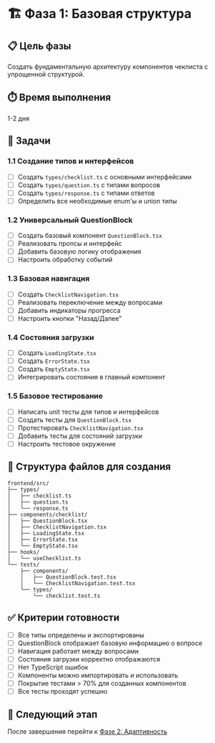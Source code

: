 # 🏗️ Фаза 1: Базовая структура

## 📋 **Цель фазы**
Создать фундаментальную архитектуру компонентов чеклиста с упрощенной структурой.

## ⏱️ **Время выполнения**
1-2 дня

## 🎯 **Задачи**

### **1.1 Создание типов и интерфейсов**
- [ ] Создать `types/checklist.ts` с основными интерфейсами
- [ ] Создать `types/question.ts` с типами вопросов
- [ ] Создать `types/response.ts` с типами ответов
- [ ] Определить все необходимые enum'ы и union типы

### **1.2 Универсальный QuestionBlock**
- [ ] Создать базовый компонент `QuestionBlock.tsx`
- [ ] Реализовать пропсы и интерфейс
- [ ] Добавить базовую логику отображения
- [ ] Настроить обработку событий

### **1.3 Базовая навигация**
- [ ] Создать `ChecklistNavigation.tsx`
- [ ] Реализовать переключение между вопросами
- [ ] Добавить индикаторы прогресса
- [ ] Настроить кнопки "Назад/Далее"

### **1.4 Состояния загрузки**
- [ ] Создать `LoadingState.tsx`
- [ ] Создать `ErrorState.tsx`
- [ ] Создать `EmptyState.tsx`
- [ ] Интегрировать состояния в главный компонент

### **1.5 Базовое тестирование**
- [ ] Написать unit тесты для типов и интерфейсов
- [ ] Создать тесты для `QuestionBlock.tsx`
- [ ] Протестировать `ChecklistNavigation.tsx`
- [ ] Добавить тесты для состояний загрузки
- [ ] Настроить тестовое окружение

## 📁 **Структура файлов для создания**
```
frontend/src/
├── types/
│   ├── checklist.ts
│   ├── question.ts
│   └── response.ts
├── components/checklist/
│   ├── QuestionBlock.tsx
│   ├── ChecklistNavigation.tsx
│   ├── LoadingState.tsx
│   ├── ErrorState.tsx
│   └── EmptyState.tsx
├── hooks/
│   └── useChecklist.ts
└── tests/
    ├── components/
    │   ├── QuestionBlock.test.tsx
    │   └── ChecklistNavigation.test.tsx
    └── types/
        └── checklist.test.ts
```

## ✅ **Критерии готовности**
- [ ] Все типы определены и экспортированы
- [ ] QuestionBlock отображает базовую информацию о вопросе
- [ ] Навигация работает между вопросами
- [ ] Состояния загрузки корректно отображаются
- [ ] Нет TypeScript ошибок
- [ ] Компоненты можно импортировать и использовать
- [ ] Покрытие тестами > 70% для созданных компонентов
- [ ] Все тесты проходят успешно

## 🔄 **Следующий этап**
После завершения перейти к [Фазе 2: Адаптивность](../phases/phase-2-adaptive-design.md) 
